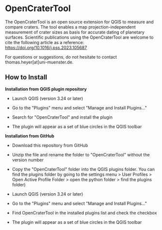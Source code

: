 # OpenCraterTool
The OpenCraterTool is an open source extension for QGIS to measure and compare craters. The tool enables a map projection-independent measurement of crater sizes as basis for accurate dating of planetary surfaces. Scientific publications using the OpenCraterTool are welcome to cite the following article as a reference:
https://doi.org/10.1016/j.pss.2023.105687

For questions or suggestions, do not hesitate to contact thomas.heyer[at]uni-muenster.de.

## How to Install

**Installation from QGIS plugin repository**

* Launch QGIS (version 3.24 or later)

* Go to the "Plugins" menu and select "Manage and Install Plugins..."

* Search for "OpenCraterTool" and install the plugin

* The plugin will appear as a set of blue circles in the QGIS toolbar

**Installation from GitHub**

* Download this repository from GitHub

* Unzip the file and rename the folder to "OpenCraterTool" without the version number

* Copy the "OpenCraterTool" folder into the QGIS plugins folder. You can find the plugins folder by going to the settings menu > User Profiles > Open Active Profile Folder > open the python folder > find the plugins folder)

* Launch QGIS (version 3.24 or later)

* Go to the "Plugins" menu and select "Manage and Install Plugins..."

* Find OpenCraterTool in the installed plugins list and check the checkbox

* The plugin will appear as a set of blue circles in the QGIS toolbar
